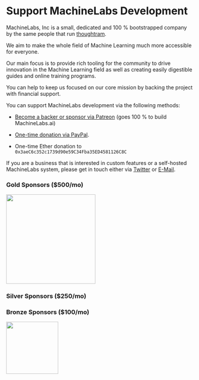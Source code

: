 # Support MachineLabs Development

MachineLabs, Inc is a small, dedicated and 100 % bootstrapped company by the same people that run [thoughtram](https://thoughtram.io).

We aim to make the whole field of Machine Learning much more accessible for everyone.

Our main focus is to provide rich tooling for the community to drive innovation in the Machine Learning field as well as creating easily digestible guides and online training programs.

You can help to keep us focused on our core mission by backing the project with financial support.

You can support MachineLabs development via the following methods:

- [Become a backer or sponsor via Patreon](https://www.patreon.com/machinelabs) (goes 100 % to build MachineLabs.ai)

- [One-time donation via PayPal](https://www.paypal.me/machinelabsai).

- One-time Ether donation to `0x3aeC6c352c1739d90e59C34Fba35ED4581126C8C`


If you are a business that is interested in custom features or a self-hosted MachineLabs system, please get in touch either via [Twitter](https://twitter.com/machinelabs_ai) or [E-Mail](hello@machinelabs.ai).

### Gold Sponsors ($500/mo)

<p class="patreon-sponsors sponsor-section">
  <a href="https://thoughtram.io" target="_blank" style="width: 240px; top: 1px;">
    <img src="https://user-images.githubusercontent.com/521109/31053434-5af2fb70-a69d-11e7-9d2d-5c270bdab45e.png" style="width: 240px;">
  </a>
</p>

### Silver Sponsors ($250/mo)

### Bronze Sponsors ($100/mo)

<p class="patreon-sponsors sponsor-section">
  <a href="https://www.webtrix.be" target="_blank" style="width: 140px; top: 1px;">
    <img src="https://www.webtrix.be/images/logo-webtrix.svg" style="width: 140px;">
  </a>
</p>
